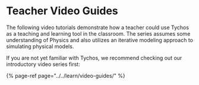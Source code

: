 # Teacher Video Guides

The following video tutorials demonstrate how a teacher could use Tychos as a teaching and learning tool in the classroom. The series assumes some understanding of Physics and also utilizes an iterative modeling approach to simulating physical models.

If you are not yet familiar with Tychos, we recommend checking out our introductory video series first:

{% page-ref page="../../learn/video-guides/" %}



